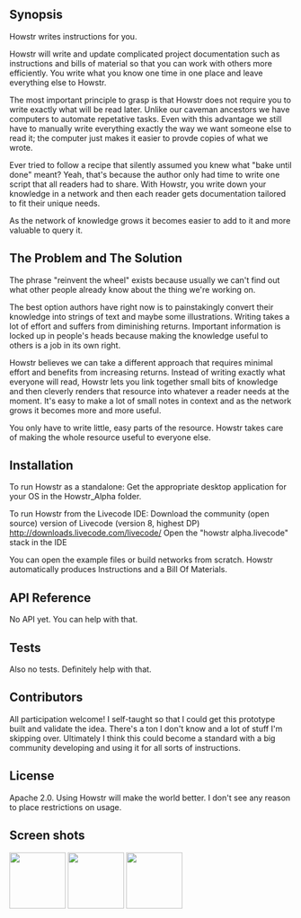 ## Synopsis

Howstr writes instructions for you.

Howstr will write and update complicated project documentation such as instructions and bills of material so that you can work with others more efficiently. You write what you know one time in one place and leave everything else to Howstr. 

The most important principle to grasp is that Howstr does not require you to write exactly what will be read later. Unlike our caveman ancestors we have computers to automate repetative tasks. Even with this advantage we still have to manually write everything exactly the way we want someone else to read it; the computer just makes it easier to provde copies of what we wrote. 

Ever tried to follow a recipe that silently assumed you knew what "bake until done" meant? Yeah, that's because the author only had time to write one script that all readers had to share. With Howstr, you write down your knowledge in a network and then each reader gets documentation tailored to fit their unique needs.

As the network of knowledge grows it becomes easier to add to it and more valuable to query it. 

## The Problem and The Solution

The phrase "reinvent the wheel" exists because usually we can't find out what other people already know about the thing we're working on. 

The best option authors have right now is to painstakingly convert their knowledge into strings of text and maybe some illustrations. Writing takes a lot of effort and suffers from diminishing returns. Important information is locked up in people's heads because making the knowledge useful to others is a job in its own right.

Howstr believes we can take a different approach that requires minimal effort and benefits from increasing returns. Instead of writing exactly what everyone will read, Howstr lets you link together small bits of knowledge and then cleverly renders that resource into whatever a reader needs at the moment. It's easy to make a lot of small notes in context and as the network grows it becomes more and more useful.

You only have to write little, easy parts of the resource. Howstr takes care of making the whole resource useful to everyone else.

## Installation

To run Howstr as a standalone:
Get the appropriate desktop application for your OS in the Howstr_Alpha folder.

To run Howstr from the Livecode IDE:
Download the community (open source) version of Livecode (version 8, highest DP) http://downloads.livecode.com/livecode/
Open the "howstr alpha.livecode" stack in the IDE

You can open the example files or build networks from scratch. Howstr automatically produces Instructions and a Bill Of Materials. 

## API Reference

No API yet. You can help with that.

## Tests

Also no tests. Definitely help with that.

## Contributors

All participation welcome! I self-taught so that I could get this prototype built and validate the idea. There's a ton I don't know and a lot of stuff I'm skipping over. Ultimately I think this could become a standard with a big community developing and using it for all sorts of instructions.

## License

Apache 2.0. Using Howstr will make the world better. I don't see any reason to place restrictions on usage.

## Screen shots

<img src="https://github.com/matthewmaier/howstr/blob/master/toast%20graph%20screencap.PNG" data-canonical-src="https://github.com/matthewmaier/howstr/blob/master/toast%20graph%20screencap.PNG" width="100" height="100" />

<img src="https://github.com/matthewmaier/howstr/blob/master/toast%20instructions%20screencap.PNG" data-canonical-src="https://github.com/matthewmaier/howstr/blob/master/toast%20instructions%20screencap.PNG" width="100" height="100" />

<img src="https://github.com/matthewmaier/howstr/blob/master/toast%20resources%20screencap.PNG" data-canonical-src="https://github.com/matthewmaier/howstr/blob/master/toast%20resources%20screencap.PNG" width="100" height="100" />